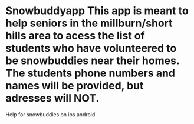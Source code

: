 Snowbuddyapp
This app is meant to help seniors in the millburn/short hills area to acess the list of students who have volunteered
to be snowbuddies near their homes. The students phone numbers and names will be provided, but adresses will NOT.
============

Help for snowbuddies on ios android
